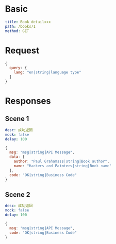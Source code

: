 # Basic

```yaml
title: Book detailxxx
path: /books/1
method: GET
```

# Request

```js
{
  query: {
    lang: "en|string|language type"
  }
}
```

# Responses

## Scene 1

```yaml
desc: 成功返回
mock: false
delay: 100
```

```js
{
  msg: "msg|string|API Message",
  data: {
    author: "Paul Grahamsss|string|Book author",
    name: "Hackers and Painters|string|Book name"
  },
  code: "OK|string|Business Code"
}
```

## Scene 2

```yaml
desc: 成功返回
mock: false
delay: 100
```

```js
{
  msg: "msg|string|API Message",
  code: "OK|string|Business Code"
}
```
